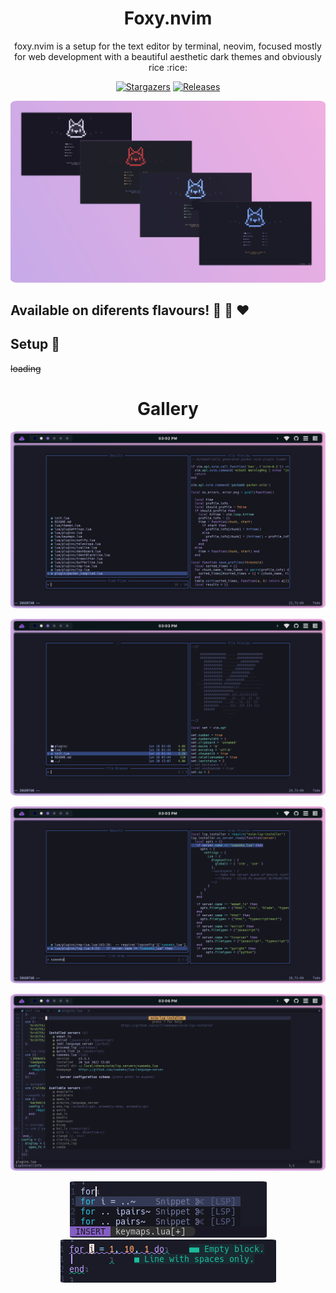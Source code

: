<h1 align="center">
Foxy.nvim
</h1>

<p align="center">
	foxy.nvim is a setup for the text editor by terminal, neovim, focused mostly for web development with a beautiful aesthetic dark themes and obviously rice :rice:
</p>

<p align="center">
	<a href="https://github.com/AngelYahir/foxy.nvim/stargazers">
		<img alt="Stargazers" src="https://img.shields.io/github/stars/AngelYahir/foxy.nvim?style=for-the-badge&logo=starship&color=C9CBFF&logoColor=D9E0EE&labelColor=302D41"></a>
	<a href="https://github.com/catppuccin/catppuccin/releases/latest">
		<img alt="Releases" src="https://img.shields.io/github/release/AngelYahir/foxy.nvim.svg?style=for-the-badge&logo=github&color=F2CDCD&logoColor=D9E0EE&labelColor=302D41"/></a>
</p>

<p align="center">
  <img src="https://raw.githubusercontent.com/AngelYahir/foxy.nvim/master/assets/banner.png" style="border-radius:2%"/>
</p>

## Available on diferents flavours! :blue_heart: :white_heart: :heart:

## Setup :wrench:

~~loading~~

<h1 align="center">
Gallery
</h1>

<p align="center">
  <img src="https://raw.githubusercontent.com/AngelYahir/foxy.nvim/master/assets/2.png" style="border-radius:2%"/>
</p>
<p align="center">
  <img src="https://raw.githubusercontent.com/AngelYahir/foxy.nvim/master/assets/3.png" style="border-radius:2%"/>
</p>
<p align="center">
  <img src="https://raw.githubusercontent.com/AngelYahir/foxy.nvim/master/assets/4.png" style="border-radius:2%"/>
</p>
<p align="center">
  <img src="https://raw.githubusercontent.com/AngelYahir/foxy.nvim/master/assets/5.png" style="border-radius:2%"/>
</p>
<p align="center">
  <img src="https://raw.githubusercontent.com/AngelYahir/foxy.nvim/master/assets/6.png" style="border-radius:2%"/>
  <img src="https://raw.githubusercontent.com/AngelYahir/foxy.nvim/master/assets/7.png" style="border-radius:2%"/>
</p>
